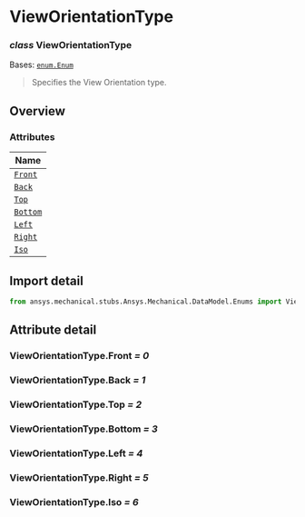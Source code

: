 # ViewOrientationType

<a id="ViewOrientationType"></a>

### *class* ViewOrientationType

Bases: [`enum.Enum`](https://docs.python.org/3/library/enum.html#enum.Enum)

> Specifies the View Orientation type.

> <!-- !! processed by numpydoc !! -->

<a id="overview"></a>

## Overview

### Attributes

| Name |
| ----------------------------------------- |
| [`Front`](#ViewOrientationType.Front) |
| [`Back`](#ViewOrientationType.Back) |
| [`Top`](#ViewOrientationType.Top) |
| [`Bottom`](#ViewOrientationType.Bottom) |
| [`Left`](#ViewOrientationType.Left) |
| [`Right`](#ViewOrientationType.Right) |
| [`Iso`](#ViewOrientationType.Iso) |

<a id="import-detail"></a>

## Import detail

```python
from ansys.mechanical.stubs.Ansys.Mechanical.DataModel.Enums import ViewOrientationType
```

<a id="attribute-detail"></a>

## Attribute detail

<a id="ViewOrientationType.Front"></a>

### ViewOrientationType.Front *= 0*

<a id="ViewOrientationType.Back"></a>

### ViewOrientationType.Back *= 1*

<a id="ViewOrientationType.Top"></a>

### ViewOrientationType.Top *= 2*

<a id="ViewOrientationType.Bottom"></a>

### ViewOrientationType.Bottom *= 3*

<a id="ViewOrientationType.Left"></a>

### ViewOrientationType.Left *= 4*

<a id="ViewOrientationType.Right"></a>

### ViewOrientationType.Right *= 5*

<a id="ViewOrientationType.Iso"></a>

### ViewOrientationType.Iso *= 6*
